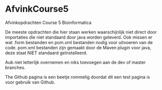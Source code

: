 # AfvinkCourse5
Afvinkopdrachten Course 5 Bioinformatica

De meeste opdrachten die hier staan werken waarschijnlijk niet direct door importaties die niet standaard door java worden geleverd.
Ook missen er wat .form bestanden en pom.xml bestanden nodig voor uitvoeren van de code.
pom.xml bestanden zijn gemaakt door de Maven plugin voor java, deze staat NIET standaard geïnstalleerd.

Aub niet letterlijk overnemen en niks toevoegen aan de dev of master branches.

The Github pagina is een beetje rommelig doordat dit een test pagina is voor gebruik van Github.

